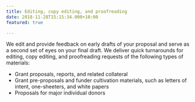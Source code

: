 ```yaml
---
title: Editing, copy editing, and proofreading
date: 2018-11-28T15:15:34.000+10:00
featured: true

---
```

We edit and provide feedback on early drafts of your proposal and serve as a second set of eyes on your final draft. We deliver quick turnarounds for editing, copy editing, and proofreading requests of the following types of materials:

* Grant proposals, reports, and related collateral
* Grant pre-proposals and funder cultivation materials, such as letters of intent, one-sheeters, and white papers
* Proposals for major individual donors